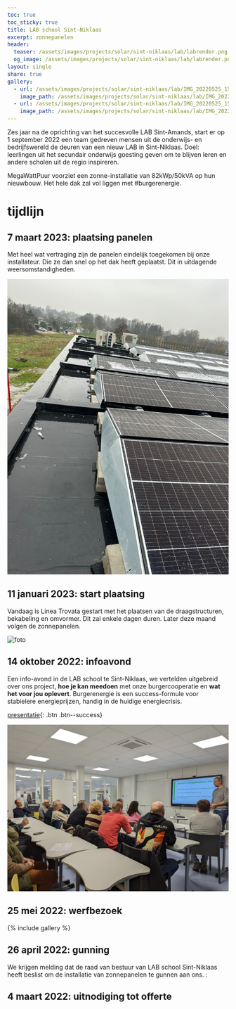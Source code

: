 ```yaml
---
toc: true
toc_sticky: true
title: LAB school Sint-Niklaas
excerpt: zonnepanelen
header:
  teaser: /assets/images/projects/solar/sint-niklaas/lab/labrender.png
  og_image: /assets/images/projects/solar/sint-niklaas/lab/labrender.png
layout: single
share: true
gallery:
  - url: /assets/images/projects/solar/sint-niklaas/lab/IMG_20220525_150535.jpg
    image_path: /assets/images/projects/solar/sint-niklaas/lab/IMG_20220525_150535.jpg
  - url: /assets/images/projects/solar/sint-niklaas/lab/IMG_20220525_152831.jpg
    image_path: /assets/images/projects/solar/sint-niklaas/lab/IMG_20220525_152831.jpg
---
```


Zes jaar na de oprichting van het succesvolle LAB Sint-Amands, start er op 1
september 2022 een team gedreven mensen uit de onderwijs- en
bedrijfswereld de deuren van een nieuw LAB in Sint-Niklaas. Doel: leerlingen
uit het secundair onderwijs goesting geven om te blijven leren en andere
scholen uit de regio inspireren.

MegaWattPuur voorziet een zonne-installatie van 82kWp/50kVA op hun nieuwbouw. Het
hele dak zal vol liggen met #burgerenergie.

# tijdlijn

## 7 maart 2023: plaatsing panelen

Met heel wat vertraging zijn de panelen eindelijk toegekomen bij onze
installateur. Die ze dan snel op het dak heeft geplaatst. Dit in uitdagende
weersomstandigheden.

![foto](/assets/images/projects/solar/sint-niklaas/lab/a099a147-ee8d-4b1f-b3b8-b8ed63be525d.jfif)

## 11 januari 2023: start plaatsing

Vandaag is Linea Trovata gestart met het plaatsen van de draagstructuren,
bekabeling en omvormer. Dit zal enkele dagen duren. Later deze maand volgen de
zonnepanelen.

![foto](/assets/images/projects/solar/sint-niklaas/lab/20230111_LAB_plaatsing.jpeg)

## 14 oktober 2022: infoavond

Een info-avond in de LAB school te Sint-Niklaas, we vertelden uitgebreid over
ons project, **hoe je kan meedoen** met onze burgercooperatie en **wat het voor
jou oplevert**.  Burgerenergie is een success-formule voor stabielere
energieprijzen, handig in de huidige energiecrisis.

[presentatie](/assets/images/projects/solar/sint-niklaas/lab/20221014_LAB_Sint-Niklaas_v1.pdf){: .btn .btn--success}

![foto](/assets/images/projects/solar/sint-niklaas/lab/PXL_20221014_180215082_rescaled.jpg)

## 25 mei 2022: werfbezoek

{% include gallery %}


## 26 april 2022: gunning

We krijgen melding dat de raad van bestuur van LAB school Sint-Niklaas heeft
beslist om de installatie van zonnepanelen te gunnen aan ons.
:
## 4 maart 2022: uitnodiging tot offerte
